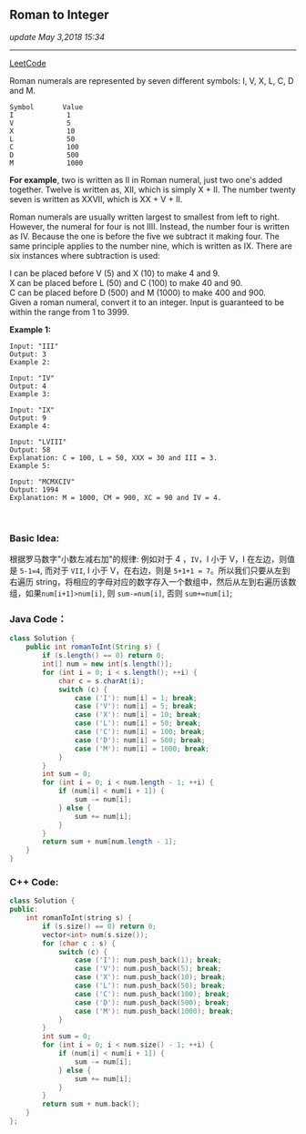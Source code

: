 ## Roman to Integer
_update May 3,2018  15:34_

---
[LeetCode](https://leetcode.com/problems/roman-to-integer/description/)

Roman numerals are represented by seven different symbols: I, V, X, L, C, D and M.

    Symbol       Value
    I             1
    V             5
    X             10
    L             50
    C             100
    D             500
    M             1000
**For example**, two is written as II in Roman numeral, just two one's added together. Twelve is written as, XII, which is simply X + II. The number twenty seven is written as XXVII, which is XX + V + II.

Roman numerals are usually written largest to smallest from left to right. However, the numeral for four is not IIII. Instead, the number four is written as IV. Because the one is before the five we subtract it making four. The same principle applies to the number nine, which is written as IX. There are six instances where subtraction is used:

I can be placed before V (5) and X (10) to make 4 and 9.  
X can be placed before L (50) and C (100) to make 40 and 90.   
C can be placed before D (500) and M (1000) to make 400 and 900.  
Given a roman numeral, convert it to an integer. Input is guaranteed to be within the range from 1 to 3999.  

**Example 1:**

    Input: "III"
    Output: 3
    Example 2:
    
    Input: "IV"
    Output: 4
    Example 3:
    
    Input: "IX"
    Output: 9
    Example 4:
    
    Input: "LVIII"
    Output: 58
    Explanation: C = 100, L = 50, XXX = 30 and III = 3.
    Example 5:
    
    Input: "MCMXCIV"
    Output: 1994
    Explanation: M = 1000, CM = 900, XC = 90 and IV = 4.

<br>
        
### Basic Idea:
根据罗马数字"小数左减右加"的规律: 例如对于 4 ，`IV`，I 小于 V，I 在左边，则值是 `5-1=4`, 而对于 `VII`, I 小于 V，在右边，则是 `5+1+1 = 7`。所以我们只要从左到右遍历 string，将相应的字母对应的数字存入一个数组中，然后从左到右遍历该数组，如果`num[i+1]>num[i]`, 则 `sum-=num[i]`, 否则 `sum+=num[i]`;

### Java Code：
```java
class Solution {
    public int romanToInt(String s) {
        if (s.length() == 0) return 0;
        int[] num = new int[s.length()];
        for (int i = 0; i < s.length(); ++i) {
            char c = s.charAt(i);
            switch (c) {
                case ('I'): num[i] = 1; break; 
                case ('V'): num[i] = 5; break; 
                case ('X'): num[i] = 10; break; 
                case ('L'): num[i] = 50; break;
                case ('C'): num[i] = 100; break;
                case ('D'): num[i] = 500; break;
                case ('M'): num[i] = 1000; break;
            }
        }
        int sum = 0;
        for (int i = 0; i < num.length - 1; ++i) {
            if (num[i] < num[i + 1]) {
                sum -= num[i];
            } else {
                sum += num[i];
            }
        }
        return sum + num[num.length - 1];
    }
}
```

### C++ Code:
```cpp
class Solution {
public:
    int romanToInt(string s) {
        if (s.size() == 0) return 0;
        vector<int> num(s.size());
        for (char c : s) {
            switch (c) {
                case ('I'): num.push_back(1); break;
                case ('V'): num.push_back(5); break;
                case ('X'): num.push_back(10); break;
                case ('L'): num.push_back(50); break;
                case ('C'): num.push_back(100); break;
                case ('D'): num.push_back(500); break;
                case ('M'): num.push_back(1000); break;
            }
        }
        int sum = 0;
        for (int i = 0; i < num.size() - 1; ++i) {
            if (num[i] < num[i + 1]) {
                sum -= num[i];
            } else {
                sum += num[i];
            }
        }
        return sum + num.back();
    }
};
```




















